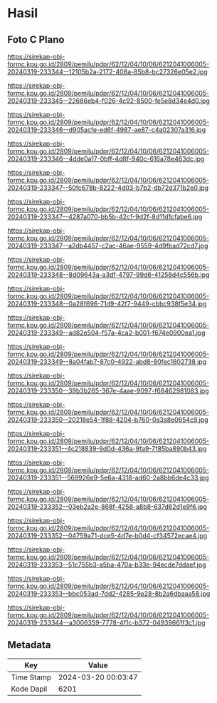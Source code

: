 # Hasil

## Foto C Plano

https://sirekap-obj-formc.kpu.go.id/2809/pemilu/pdpr/62/12/04/10/06/6212041006005-20240319-233344--12105b2a-2172-408a-85b8-bc27326e05e2.jpg

https://sirekap-obj-formc.kpu.go.id/2809/pemilu/pdpr/62/12/04/10/06/6212041006005-20240319-233345--22686eb4-f026-4c92-8500-fe5e8d34e4d0.jpg

https://sirekap-obj-formc.kpu.go.id/2809/pemilu/pdpr/62/12/04/10/06/6212041006005-20240319-233346--d905acfe-ed6f-4987-ae87-c4a02307a316.jpg

https://sirekap-obj-formc.kpu.go.id/2809/pemilu/pdpr/62/12/04/10/06/6212041006005-20240319-233346--4dde0a17-0bff-4d8f-940c-616a78e463dc.jpg

https://sirekap-obj-formc.kpu.go.id/2809/pemilu/pdpr/62/12/04/10/06/6212041006005-20240319-233347--50fc678b-8222-4d03-b7b2-db72d371b2e0.jpg

https://sirekap-obj-formc.kpu.go.id/2809/pemilu/pdpr/62/12/04/10/06/6212041006005-20240319-233347--4287a070-bb5b-42c1-9d2f-8d11d1cfabe6.jpg

https://sirekap-obj-formc.kpu.go.id/2809/pemilu/pdpr/62/12/04/10/06/6212041006005-20240319-233347--a2db4457-c2ac-46ae-9559-4d9fbad72cd7.jpg

https://sirekap-obj-formc.kpu.go.id/2809/pemilu/pdpr/62/12/04/10/06/6212041006005-20240319-233348--8d09643a-a3df-4797-99d6-41258d4c556b.jpg

https://sirekap-obj-formc.kpu.go.id/2809/pemilu/pdpr/62/12/04/10/06/6212041006005-20240319-233348--0a28f696-71d9-42f7-9449-cbbc938f5e34.jpg

https://sirekap-obj-formc.kpu.go.id/2809/pemilu/pdpr/62/12/04/10/06/6212041006005-20240319-233349--ad82e504-f57a-4ca2-b001-f674e0900ea1.jpg

https://sirekap-obj-formc.kpu.go.id/2809/pemilu/pdpr/62/12/04/10/06/6212041006005-20240319-233349--8a04fab7-87c0-4922-abd8-80fec1602738.jpg

https://sirekap-obj-formc.kpu.go.id/2809/pemilu/pdpr/62/12/04/10/06/6212041006005-20240319-233350--39b3b265-367e-4aae-9097-f68462981083.jpg

https://sirekap-obj-formc.kpu.go.id/2809/pemilu/pdpr/62/12/04/10/06/6212041006005-20240319-233350--20218e54-1f88-4204-b760-0a3a8e0654c9.jpg

https://sirekap-obj-formc.kpu.go.id/2809/pemilu/pdpr/62/12/04/10/06/6212041006005-20240319-233351--4c218839-9d0d-436a-9fa9-7f85ba890b43.jpg

https://sirekap-obj-formc.kpu.go.id/2809/pemilu/pdpr/62/12/04/10/06/6212041006005-20240319-233351--569926e9-5e6a-4318-ad60-2a8bb6de4c33.jpg

https://sirekap-obj-formc.kpu.go.id/2809/pemilu/pdpr/62/12/04/10/06/6212041006005-20240319-233352--03eb2a2e-868f-4258-a8b8-637d62d1e9f6.jpg

https://sirekap-obj-formc.kpu.go.id/2809/pemilu/pdpr/62/12/04/10/06/6212041006005-20240319-233352--04759a71-dce5-4d7e-b0d4-cf34572ecae4.jpg

https://sirekap-obj-formc.kpu.go.id/2809/pemilu/pdpr/62/12/04/10/06/6212041006005-20240319-233353--51c755b3-a5ba-470a-b33e-94ecde7ddaef.jpg

https://sirekap-obj-formc.kpu.go.id/2809/pemilu/pdpr/62/12/04/10/06/6212041006005-20240319-233353--bbc053ad-7dd2-4285-9e28-8b2a6dbaaa58.jpg

https://sirekap-obj-formc.kpu.go.id/2809/pemilu/pdpr/62/12/04/10/06/6212041006005-20240319-233344--a3006359-7778-4f1c-b372-04939661f3c1.jpg


## Metadata

| Key        | Value               |
| ---------- | ------------------- |
| Time Stamp | 2024-03-20 00:03:47 |
| Kode Dapil | 6201                |



